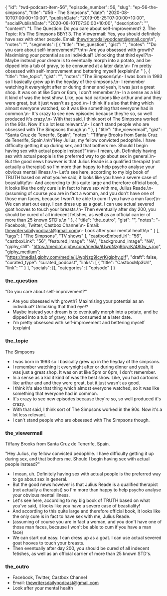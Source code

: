 {
	"id": "twd-podcast-item-56",
	"episode_number": 56,
	"slug": "ep-56-the-simpsons",
	"title": "#56 - The Simpsons",
	"date": "2020-08-10T07:00:00+10:00",
	"publishDate": "2019-05-25T07:00:00+10:00",
	"socialPublishDate": "2020-08-10T07:30:00+10:00",
	"description": "",
	"content": "1. The Question: Do you care about self-improvement? 2. The Topic: It's The Simpsons BBY! 3. The Viewermail: Yes, you should definitely have sex with other people. Email: thewritersdailypodcast@gmail.com\n",
	"notes": "",
	"segments": [
		{
			"title": "the_question",
			"gist": "",
			"notes": "\"Do you care about self-improvement?\"\n\n- Are you obsessed with growth? Maximising your potential as an individual? Unlocking that third eye!?\n- Maybe instead your dream is to eventually morph into a potato, and be dipped into a tub of gravy, to be consumed at a later date.\n- I'm pretty obsessed with self-improvement and bettering myself (explain)\n    "
		},
		{
			"title": "the_topic",
			"gist": "",
			"notes": "The Simpsons\n\n- I was born in 1993 so I basically grew up in the heyday of the simpsons.\n- I remember watching it everynight after or during dinner and yeah, it was just a great shop. It was on at like 5pm or 6pm, I don't remember.\n- In a sense as a kid it kind of was the best show. Like, you had cartoons like arthur and and they were great, but it just wasn't as good.\n- I think it's also that thing which almost everyone watched, so it was like something that everyone had in common.\n- It's crazy to see new episodes because they're so, so well produced it's crazy.\n- With that said, I think sort of The Simpsons worked in the 90s. Now it's a lot less relevant.\n- I can't stand people who are obsessed with The Simpsons though.\n      "
		},
		{
			"title": "the_viewermail",
			"gist": "Santa Cruz de Tenerife, Spain",
			"notes": "Tiffany Brooks from Santa Cruz de Tenerife, Spain.\n\n\"Hey Julius, my fellow convicted pedophile. I have difficulty getting it up during sex, and that bothers me. Should I begin having sex with actual people instead?\"\n\n- I mean, uh. Definitely having sex with actual people is the preferred way to go about sex in general.\n- But the good news however is that Julius Reade is a qualified therapist (not actually a therapist) so I'm more than happy to help psycho analyse your obvious mental illness.\n- Let's see here, according to my big book of TRUTH based on what you've said, it looks like you have a severe case of beastiality!\n- And according to this quite large and therefore official book, it looks like the only cure is in fact to have sex with me, Julius Reade.\n- (assuming of course you are in fact a woman, and you don't have one of those man faces, because I won't be able to cum if you have a man face)\n- We can start out easy. I can dress up as a goat. I can use actual severed goat hooves to touch your breasts.\n- Then eventually after day 200, you should be cured of all indecent fetishes, as well as an official carrier of more than 25 known STD's.\n      "
		},
		{
			"title": "the_outro",
			"gist": "",
			"notes": "- Facebook, Twitter, Castbox Channel\n- Email: thewritersdailypodcast@gmail.com\n- Look after your mental health\n      "
		}
	],
	"tags": [
		"The Simpsons",
		"TV shows"
	],
	"castboxEmbedUrl": "56",
	"castboxLink": "56",
	"featured_image": "NA",
	"background_image": "NA",
	"giphy_still": "https://media1.giphy.com/media/jUwpNzg9IcyrK/480w_s.jpg",
	"giphy_medium": "https://media1.giphy.com/media/jUwpNzg9IcyrK/giphy.gif",
	"draft": false,
	"curated_type": "curated_podcast",
	"links": [
		{
			"title": "CastboxMp3Url",
			"link": ""
		}
	],
	"socials": [],
	"categories": [
		"episode"
	]
}

### the_question

"Do you care about self-improvement?"

- Are you obsessed with growth? Maximising your potential as an individual? Unlocking that third eye!?
- Maybe instead your dream is to eventually morph into a potato, and be dipped into a tub of gravy, to be consumed at a later date.
- I'm pretty obsessed with self-improvement and bettering myself (explain)
    
### the_topic

The Simpsons

- I was born in 1993 so I basically grew up in the heyday of the simpsons.
- I remember watching it everynight after or during dinner and yeah, it was just a great shop. It was on at like 5pm or 6pm, I don't remember.
- In a sense as a kid it kind of was the best show. Like, you had cartoons like arthur and and they were great, but it just wasn't as good.
- I think it's also that thing which almost everyone watched, so it was like something that everyone had in common.
- It's crazy to see new episodes because they're so, so well produced it's crazy.
- With that said, I think sort of The Simpsons worked in the 90s. Now it's a lot less relevant.
- I can't stand people who are obsessed with The Simpsons though.
      
### the_viewermail

Tiffany Brooks from Santa Cruz de Tenerife, Spain.

"Hey Julius, my fellow convicted pedophile. I have difficulty getting it up during sex, and that bothers me. Should I begin having sex with actual people instead?"

- I mean, uh. Definitely having sex with actual people is the preferred way to go about sex in general.
- But the good news however is that Julius Reade is a qualified therapist (not actually a therapist) so I'm more than happy to help psycho analyse your obvious mental illness.
- Let's see here, according to my big book of TRUTH based on what you've said, it looks like you have a severe case of beastiality!
- And according to this quite large and therefore official book, it looks like the only cure is in fact to have sex with me, Julius Reade.
- (assuming of course you are in fact a woman, and you don't have one of those man faces, because I won't be able to cum if you have a man face)
- We can start out easy. I can dress up as a goat. I can use actual severed goat hooves to touch your breasts.
- Then eventually after day 200, you should be cured of all indecent fetishes, as well as an official carrier of more than 25 known STD's.
      
### the_outro

- Facebook, Twitter, Castbox Channel
- Email: thewritersdailypodcast@gmail.com
- Look after your mental health
      

